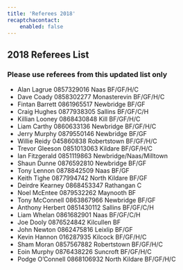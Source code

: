 ```yaml
---
title: 'Referees 2018'
recaptchacontact:
    enabled: false
---
```


<html>
<head><meta charset="utf-8"/></head>
<body>
<h2>2018 Referees List</h2>
<h3>Please use referees from this updated list only</h3>
<ul>
<li>Alan Lagrue 0857329016 Naas BF/GF/H/C</li>
<li>Dave Coady 0858302277 Monasterevin BF/GF/H/C</li>
<li>Fintan Barrett 0861965517 Newbridge BF/GF</li>
<li>Craig Hughes 0877938305 Sallins BF/GF/C/H</li>
<li>Killian Looney 0868430848 Kill BF/GF/H/C</li>
<li>Liam Carthy 0860633136 Newbridge BF/GF/H/C</li>
<li>Jerry Murphy 0879550146 Newbridge BF/GF</li>
<li>Willie Reidy 045860838 Robertstown BF/GF/H/C</li>
<li>Trevor Gleeson 0851013063‬ Kildare BF/GF/H/C</li>
<li> Ian Fitzgerald 0851119863 Newbridge/Naas/Milltown </li>
<li>Shaun Dunne 0876592810 Newbridge BF/GF</li>
<li>Tony Lennon 0878842509 Naas BF/GF</li>
<li>Keith Tighe 0877994742 North Kildare BF/GF</li>
<li>Deirdre Kearney 0868453347 Rathangan C</li>
<li>Noel McEntee 0879532262 Maynooth BF</li>
<li>Tony McConnell 0863867966 Newbridge BF/GF</li>
<li>Anthony Herbert 0851430112 Sallins BF/GF/C/H</li>
<li>Liam Whelan 0861682901 Naas BF/GF/C/H</li>
<li>Joe Dooly 0876524842 Kilcullen BF</li>
<li>John Newton 0862475816 Leixlip BF/GF</li>
<li>Kevin Hannon 016287935 Kilcock BF/GF/H/C</li>
<li>Sham Moran 0857567882 Robertstown BF/GF/H/C</li>
<li>Eoin Murphy 0876438226 Suncroft BF/GF/H/C</li>
<li>Podge O’Connell 0868106932 North Kildare BF/GF/H/C</li>

</body>
</html>